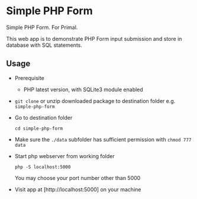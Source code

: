 # Simple PHP Form

Simple PHP Form. For Primal.

This web app is to demonstrate PHP Form input submission and store in database with SQL statements.

## Usage

- Prerequisite

  - PHP latest version, with SQLite3 module enabled

- `git clone` or unzip downloaded package to destination folder e.g. `simple-php-form`

- Go to destination folder

  ```shell
  cd simple-php-form
  ```

- Make sure the `./data` subfolder has sufficient permission with `chmod 777 data`

- Start php webserver from working folder

  ```shell
  php -S localhost:5000
  ```

  You may choose your port number other than 5000

- Visit app at [http://localhost:5000] on your machine
